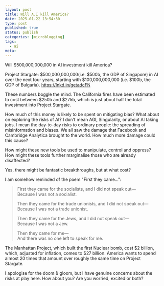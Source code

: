 ```yaml
---
layout: post
title: Will A.I kill America?
date: 2025-01-22 13:54:30
type: post
published: true
status: publish
categories: [microblogging]
tags:
  - ai
meta:
---
```


Will $500,000,000,000 in AI investment kill America?

Project Stargate: $500,000,000,000(i.e. $500b, the GDP of Singapore) in AI over
the next four years, starting with $100,000,000,000 (i.e. $100b, the GDP of
Bulgaria). https://lnkd.in/getadcFN

These numbers boggle the mind. The California fires have been estimated to cost
between $250b and $275b, which is just about half the total investment into
Project Stargate.

How much of this money is likely to be spent on mitigating bias? What about on
exploring the risks of AI? I don't mean AGI, Singularity, or about AI taking
jobs. I mean the day-to-day risks to ordinary people: the spreading of
misinformation and biases. We all saw the damage that Facebook and Cambridge
Analytica brought to the world. How much more damage could this cause?

How might these new tools be used to manipulate, control and oppress? How might
these tools further marginalise those who are already disaffected?

Yes, there might be fantastic breakthroughs, but at what cost?

I am somehow reminded of the poem "First they came...":

> First they came for the socialists, and I did not speak out—\
> Because I was not a socialist.
>
> Then they came for the trade unionists, and I did not speak out—\
> Because I was not a trade unionist.
>
> Then they came for the Jews, and I did not speak out—\
> Because I was not a Jew.
>
> Then they came for me—\
> And there was no one left to speak for me.

The Manhattan Project, which built the first Nuclear bomb, cost $2 billion,
which, adjusted for inflation, comes to $27 billion. America wants to spend
almost 20 times that amount over roughly the same time on Project Stargate.

I apologise for the doom & gloom, but I have genuine concerns about the risks at
play here. How about you? Are you worried, excited or both?

